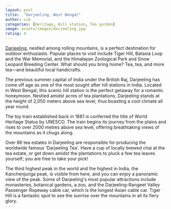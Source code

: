 ```yaml
---
layout: post
title:  "Darjeeling, West Bengal"
author: sid
categories: [Heritage, Hill station, Tea garden]
image: assets/images/darjeeling.jpg
rating: 4
---
```

[Darjeeling](https://www.justwravel.com/package/4-Night-5-Days-Darjeeling-Kalimpong-Tour), nestled among rolling mountains, is a perfect destination for outdoor enthusiasts. Popular places to visit include Tiger Hill, Batasia Loop and the War Memorial, and the Himalayan Zoological Park and Snow Leopard Breeding Center. What should you bring home? Tea, tea, and more tea—and beautiful local handicrafts.

The previous summer capital of India under the British Raj, Darjeeling has come off age as one of the most sought after hill stations in India. Located in West Bengal, this scenic hill station is the perfect getaway for a romantic honeymoon. Nestled amidst acres of tea plantations, Darjeeling stands at the height of 2,050 meters above sea level, thus boasting a cool climate all year round.

The toy train established back in 1881 is conferred the title of World Heritage Status by UNESCO. The train begins its journey from the plains and rises to over 2000 metres above sea level, offering breathtaking views of the mountains as it chugs along.

Over 86 tea estates in Darjeeling are responsible for producing the worldwide famous 'Darjeeling Tea'. Have a cup of locally brewed chai at the tea estate, or get down amidst the plantations to pluck a few tea leaves yourself; you are free to take your pick!

The third highest peak in the world and the highest in India, the Kanchenjunga peak, is visible from here, and you can enjoy a panoramic view of the peak. Some of Darjeeling's most popular attractions include monasteries, botanical gardens, a zoo, and the Darjeeling-Rangeet Valley Passenger Ropeway cable car, which is the longest Asian cable car. Tiger Hill is a fantastic spot to see the sunrise over the mountains in all its fiery glory. 


<div class="pa-carousel-widget" style="width:100%; height:480px; display:none;"
  data-link="https://www.justwravel.com/package/4-Night-5-Days-Darjeeling-Kalimpong-Tour"
  data-title="Darjeeling, West Bengal"
  data-description="Heritage, Hill station, Tea garden"
  data-delay="3">
  <object data="https://lh3.googleusercontent.com/gCj3Xkh53eSvKmbqn_txZq04VZrJpYi4b7v_Az_G7lGhQPcNyL7YILV-yIlk_nprpIvWjDCDPIGqWznybpneql_mdQmux3zr3fk6fEQ3b1Y2WuTjeYz0NJdeElAYF1ELaoweO7l8r7I=w1920-h1080"></object>
  <object data="https://lh3.googleusercontent.com/PmrQS_aH3ssYRCXn4iOc-fiTiR-HXWfdNKGnRaNpb-Yb7VGBP9Kuf6pxFHa8DOnIFFIpNlZsbM2O8-ULBlr7V4rFATqPJU2Z1YGC4QOJyS3UsDZbqMg_ZIeZIU0kQVqJGsncgXRE_AM=w1920-h1080"></object>
  <object data="https://lh3.googleusercontent.com/c5dknlLHxcrhWZwycnM1aTQJSQnoBqTngTdV-7HHuq9JXaJZHuPsZwAdvHvgtERup73Qd0FZ9np_jafleNQO8h0uyV8kHxuL7-VEXxNX8il2EJY43EWHtfeevrCu7jNuKSmIBXajRNI=w1920-h1080"></object>
  <object data="https://lh3.googleusercontent.com/fXzA2A9ipZzMoaft-vtXj_8vqnR0kKzfK8MBcQXhyvprNFMZy7lmUbd8vT4mZMxnAoVTTdJt6aBMrnulPXf3Pq7vUi9Fql5_EwUDMaqSnoGqnF-iKmhMaZpJ9V2BcFuRsEzTppob8mg=w1920-h1080"></object>
  <object data="https://lh3.googleusercontent.com/Z4dTcx550WdIYBvYPBKH9dU8lQU5w8eMiId9Ibb3st4SLCedglgkhVLlujT3AIe5mf-aav_h6t70T7veVauZmhLhjYT_y5_VDjmAeep8UP02H-zwE-1vRyPdJ49PnprTNAHLl9SOJBg=w1920-h1080"></object>
  <object data="https://lh3.googleusercontent.com/QWb2yYLrg7P-1ZIfM1V9rwBh6HdvOdzVyPPl4hUXca3b8eqCANI3rehHd6sR1gjvu53I0NY7ILCSwB0DtJE0PN6Jk4iMHQqK9Mn6nhpYGziDehgbfHfBPDjOBAc2ul-HjKeBc5JvsKY=w1920-h1080"></object>
  <object data="https://lh3.googleusercontent.com/_kNEMwr-0HUUt_2SohAVNUpgnatU1yBNgllNMuweZytMMrf9yhhV2tKVOpzdBwQqtATTHunxHWxmM3lPIW2Dx_bN7HjISv_r7_cjj2PhNYdrib98goGJq8_o3wKdSE6WJ10V1lGNX1k=w1920-h1080"></object>
  <object data="https://lh3.googleusercontent.com/vpjmp83emR0xbjWHB_2z4SOdwY2QLegQv6K22WRZdvi5ZsJUDzE8CRI4E3AjDavh0qrJr2QpvX-um1e1F9-6s8j1i4XHl7FX7G74oIaTjP5NepvZFry3_NF2Y7OC0s0aVlH3Bs4e1k0=w1920-h1080"></object>
  <object data="https://lh3.googleusercontent.com/u63kLAV1gYLQ1AW_sjxJ17b9co-87NaMwkDtG8SdRCKh27cE01AOH1G26CXdmCz_dr3pmJ_0cRORtkfoZnjjjnjo-lhmMPucsRrZk_stRnEgovPIQkjv1GxzQwgQgsV5bV02gIMCGTM=w1920-h1080"></object>
  <object data="https://lh3.googleusercontent.com/MnZOxtx5uL_3T43RQqDCD39diMdF1XzL7uvlpTxH_OQV6r31nnUhtL_zR1XOwLuzKfQsqOLu734frOQMlv_ygnLH7XenYhgiNYWYUy1BdiwlBY6w0kHUaWhgIhd0jj9RYkuPOaqZbdk=w1920-h1080"></object>
  <object data="https://lh3.googleusercontent.com/N_a5OsEwOyfa1RylspW4ALgBbbxAriemdgYnp7L_QmFZ8nup990R6dN5Ixh0Z5R4e1Fo01ZcFAtAQccALHkFTiQxjJFE67vrs6Ni5nAkp_mifSAXDf7IvPux8JVbn3xPDtSfIBGPYz0=w1920-h1080"></object>
  <object data="https://lh3.googleusercontent.com/y0j3EfN9-KRz2jIXG4462j_kArCnMj4eEHXbqsRnmvvqiEVUziH3UYyfEUZlmC_K6OxgFMCsOJ2dLUx9HVVmb6J87Uf0a7FAJ09rRJIQGVHAXVE2dp7atG_YnONHoEeT625fF2rnTfU=w1920-h1080"></object>
  <object data="https://lh3.googleusercontent.com/igz5QxfQXPLPr2cNyrgilm5OmhT_ur4XsjrMOmd9f9RkNJ1KOnA-G19axX4x_VgqD159by6ZaZk6K47LQNIrEyUmolxlvttR-UkkD816FgZjKU5zDAI1yr5_QzcgL_0kDcqYoKbXnOI=w1920-h1080"></object>
  <object data="https://lh3.googleusercontent.com/0-S6aZuceZjZiZ50i58DldlP13ytcUIdNjX3dHJJmQmtOwMoQnT-9X2aCFkMHuhx7sAm0OvFKrl_ZFCq_eH7Y6utcu1SUQeaaSMc6Wm4djqZxcqLWYdnRhKzDvmeL0m3lT_ZkDjhNEI=w1920-h1080"></object>
  <object data="https://lh3.googleusercontent.com/S_nxviv6pDLS7PTjwYc90jiSz8OY3A7CjzFDWC3eA4K5zA1RvvhNh_cHvqxBdSjN5HtNbabgG9sgTD4anMEkxRVABfJUIug-Hz1q5i2wYvlNhhmMoObd0FdzE4E288ws-XBlFyFdPGM=w1920-h1080"></object>
  <object data="https://lh3.googleusercontent.com/ZZLb88ptwqZjfmCPswNZ1iysMY4oLVtoa43CPuO85TjNRVuGcOX04II4JLfD_UXlp41tGzyQPcUygWSRyeIMulE2gb1A4dIhC-zMN6lHLjd5EFO8pd9xog0YdaVABDmSXm1ofo4iA0k=w1920-h1080"></object>
  <object data="https://lh3.googleusercontent.com/mDLJpqEZEDuz03CJnkoYrXNuaDXu9WAePFb38QmVYqdCIWSZ_-Gbt7J8awxWvNDWiDY-vb57SZZCEXudQ4wPS8aSHKej0DqEepj5RTyBRSLfUhER0NTbjmMubWwksl-n19xvVm2ORnw=w1920-h1080"></object>
  <object data="https://lh3.googleusercontent.com/nQT5H3X2jinZcfSZ9nQtwZDsX84J0C8Ga4sfvu6Q5xqZyDmqx1mwpZCyovvqq8wBEU7PJwe-9HIIBQFN5aAeFCp3sBqz4l5asrZHdAIZgg8sA9Up0-EN8VeHBjOXwtizZP162Kfv5_8=w1920-h1080"></object>
  <object data="https://lh3.googleusercontent.com/bxjEvM9GyT_YtMlVEzR1fUrfOSZ8X81iiuXiufBrxphzhwsEnTfwPRhjlM-exmgD0-b7VUXOXHKjR-tMGasZ49p-YM0TBuDdMjld4zjanM9QMXOzkc2LpU0GEeCLwbrQrCyl4tblDEc=w1920-h1080"></object>
  <object data="https://lh3.googleusercontent.com/xPn9RORHukgpfaMK_Yy9XDURfPJ9xXltHn4RTIImuAGcj_rklNlTgMuzDbJ5S1f5ojatLJm4KSqjTbjf-9yzIc8VQnbFrWY_UxJLpHdqYy-BPsonCxqlosX6v7FvHJhGHdMS9qDqT1o=w1920-h1080"></object>
  <object data="https://lh3.googleusercontent.com/i0EsYjXcUanKlEmlmPlV9EczmLFmxESIUj-kEDBFGHFxI7orNFFyVqrYi-sbJniFGLPZnqGMqWGe_kqZs-lfmTRPQZEmzuqMl0Ob7FfoHoHsXjvvFrbmfMcBpawPDZtqRmBctCsf0bA=w1920-h1080"></object>
  <object data="https://lh3.googleusercontent.com/kpnbTaT2hZKjjTqzPl5c7pkVfuMpUOxQxFlkRGzXDYWFVat8gvPqsZpjHOq0qisge0YM5ea8nT3DTrQPhCY8QM6btOCsnChQ0wGrFRVw6u0SeUXvHkUMqaOi7Z7f_Dh3dOn3AaZl_0c=w1920-h1080"></object>
  <object data="https://lh3.googleusercontent.com/p5BVaQvsR4zlLepS-7oxMdXqhZprFsWHEHZMe_rS0hRYma8cI6rxdVGTsAwXnSG4jRE6AvoPJNbI5dAv_yDKDqiqKPJd8K9VeE_icv33g-p6lhVI8l2OriIM22pqRAHHhLvfRatYz4g=w1920-h1080"></object>
  <object data="https://lh3.googleusercontent.com/1aEUz4X8yxch2537XUw0VPdSvoadJjL0pfUwSQuerEcuCbagiFVXJRe9M4wmmceTWMDPwmG7YCYwvk0MWw-b6z3FvtdgDnylv1gPw9x5yCqWiM-7dBAvI2YCyaMbfc01B3ZEfTn-ugM=w1920-h1080"></object>
  <object data="https://lh3.googleusercontent.com/uU5b7pWucTyzyowXym04wEUFp60HZlX0JWSgQna9xnbvoiLRckXJ-UiLXHfglPwRB2cIWYaY_pKncxi2GgPNLtLb7HfZHM-IenxF2pqfQfAP8Y1p6ujqqUNViSUjBimGLx__tOIajBE=w1920-h1080"></object>
  <object data="https://lh3.googleusercontent.com/qoxyJH2AGHwgzMUumOMCNss-R_KzBxxjc9v0dGkHaV-KXGlITgHnUF3T5XMfQC1V5PETCdQVWv3EjSGHRal0WBPEGuBottY3Op8Xu_b_MwO5uARZhgYyIE49AGa2xIwfC0FVh99FPrE=w1920-h1080"></object>
  <object data="https://lh3.googleusercontent.com/LIDnMnp3hEkv5TKFRQYtyw5aKonGdagx_aQ2i36BJk7HeYUF72FRmCeYhYvyLSXFmitQTzvR7zbxMZOgVBbVpW90moj14_nQCLXU0Yn2wJkQb41auC7_WNKpX9yTD1j3700xSjy9f3I=w1920-h1080"></object>
  <object data="https://lh3.googleusercontent.com/DWULp3CLx42_ZOV4p8Hl5giV6580NL_XrkmmmVr0wDEkOtpbtCB_QELsl2capmGVMi7enG0c3CRXSc13vVRcOmUMLL9qzqWWzBGFiYNl-wUZeTZjdkSb4rdm61mcHbyN9dHb_QLI2SQ=w1920-h1080"></object>
  <object data="https://lh3.googleusercontent.com/PHX5BDNZGD5CfeOzxkooZ0e8XqBMikp3tu1h0rL37gl-6NWLtf9zcV9SBqoT9RFuT8Xb_bMHPprrBl3vRRNW0MEVvMyyWn87juGnUvP4_w_g3c0Exe4SoXjsi8TKPDRwvcER78Ormbc=w1920-h1080"></object>
  <object data="https://lh3.googleusercontent.com/ARNFc6XyeWCBA34Vm4_1XNZmoMoWIJzMux8wW9pCiokG0oOnVevIwutZ9jQiLskFUXJmoCfb1OBN0pz4lVs2OUFI38_d2nsnS9qDMiLtltlAkCk6zeYj7DdXYcL4zkzWfwxPUxzbL0I=w1920-h1080"></object>
  <object data="https://lh3.googleusercontent.com/KgHwdghspm-ImCjfrUcBA_WqVWp2weRQwApaiOgvVu8xY5MIFlqQavvFo2FTI3K7TIYhCxsyEb9BIShKCx0ohpHsWVtl6rb2siiHL2XcWWQGm80bhDEfUVEu4QSwVDwetTb-R6ujlCM=w1920-h1080"></object>
  <object data="https://lh3.googleusercontent.com/IWnRO_7yc2EUdJUDnRy6yR-KyTgEXhIC7toj_qSr14G9WXtFe256FHuSnUzgSM_0vrWM97pPrEl4YlyYN2fDE-8IZ42Bs6nnS9bkRsXxaLnDGNyOWAqyUeMRqSHKvjdkaqCFr_bRHN8=w1920-h1080"></object>
  <object data="https://lh3.googleusercontent.com/ievn3sX-0A2QwtLu6hXCwMDoNzXebOLOJ7Ihq4aVT4x6zQs9QZMsj5sk_0JHwEUhAGDm5a0x8Jf5gDYFg81DfzrAu1jm0fC6oztmxNwNUR_aa1QjA7q_4jC7V5TDJExx0TA2jt2s1WM=w1920-h1080"></object>
  <object data="https://lh3.googleusercontent.com/gypNRmGwMn_Pk911Vtywk3tfK3sSLE3wjifNeJ9QFLNU8zdCT1vVA-sTjPKGuum16zWsPxc3NgxmLQHQ0d4IXAVF-bRYE5ZHuhz_tKWeAgwJKYVjJoEUQAzNYrS5S7pOsJItdkhqy8A=w1920-h1080"></object>
  <object data="https://lh3.googleusercontent.com/Il_FKsuNS-p4PLNf-s-CqTgHJH7KlTg6Y4sK6SxsqE6S2Xq2oI7iWBdFqeut49pIzLJ4CtPLr77o_wjrtFWzgsriWNThYoQN133DfGrmZlXUj0eInXbDoDwQfI-4DKP4CRc8Q1fDMcg=w1920-h1080"></object>
  <object data="https://lh3.googleusercontent.com/Eg_Nvqh_j2oc4bQGy-3FK7I05_BigRA9SXm55kszHF1rmNJQ0ZwuO2m8vyLd8EEsYVU1w1sR4_4vTTACdOsPTICc_QsXMqF81NMptEcGVqIIulDi-0rgWZg4mDmEL9NyqBKPL7M40HQ=w1920-h1080"></object>
  <object data="https://lh3.googleusercontent.com/gxnD6D1fQRCUXOr-M-zb9TIzDIo2y4PiFtVL91wedkdgTxfMkL8xPKmUYIgQgon4ICqyGzT0WK5E-nXXgsT_dlfUcZxXPFHGIQa8YUvITJTGIMv4Z-2wCZd6hc7DyICS06-AfhYFGPw=w1920-h1080"></object>
  <object data="https://lh3.googleusercontent.com/vZAOp-7Bafvn_lIjO4VF9NhhgASq5n4apu_qyZGINkHI5HdQnIYpHkVRAlEVYOeGGExfONl__IXdgqQaca2Su2JPdJEaQEiVAP_arpfUzFIj8mhDsE1xvj-9ZS3XH7TJkHW1ScE_2Mg=w1920-h1080"></object>
  <object data="https://lh3.googleusercontent.com/Pg-e-H3g2Dk5CCYKqw2nyhHEb9dXxvgU0OhXQlieQWCI-0fU4eD-JrO0wAZawiDu0a4qrGhIA7Sk6HG5uxAG0t97Q94iQ8cVURm7YBpSYDQvXJBa4YKLFjvZqE8pFgPsKpscQHo2t2w=w1920-h1080"></object>
  <object data="https://lh3.googleusercontent.com/Vzt9jHSodFrszuAi6zgZiXSZsmrMFINntmvvflGTMFSE1xJ2S9WT90TlDr0u1DgPCKIobvrxWBYxisAt64mLALGZXorcP455uxy8E5MY-ujmiv6NFuhdl60ZWTAbnK7OZzfC0IN2r0w=w1920-h1080"></object>
  <object data="https://lh3.googleusercontent.com/RTZqFWTnmzaiYamvL8DQ5p-x6DSOuPoG99PLq1EKMJX6P0LI15QgIhJJKsCxhW4USCLdYeCtdu8QDbyyQyypHAkIGUa3siZLR15x8cnERiBQzEia_OgTqabjz6TTBlqM-Xp-LSmhWUY=w1920-h1080"></object>
  <object data="https://lh3.googleusercontent.com/LjSRm_KVaVa9zVUj7Qav38sWCaH5O4ixNaMw6mEDIcFyjakje7gqJRd2RH7vhRkfhr_yhdWReOQIQmkjpk-hZzjp3znM1w1iRw5IGxW-xnosnD4gwyXUwSmCo1Ta2um83qSQYOWHgA4=w1920-h1080"></object>
  <object data="https://lh3.googleusercontent.com/JoQU2rHd2ZObCRgn40bajKRhIJ1LHZ-eDR21ywf1fbtD9kdalcF9Gi9Mw27h9MvMsGSoBY7WVWNduZk-f6yIW9zaTATWPKbHrogyPUnHao9dZDJfBB9Zp8ucDtYiJdESuV_EFZKZPTM=w1920-h1080"></object>
  <object data="https://lh3.googleusercontent.com/sztBOMNFiORvn9UodpPpjwSOE96rXVMyR__uXOyrjEfdqfv2yQ0_sFawKoC1h60DRK5uHcWU7s3n8B42z43v6PK1SleBM8RES_2t5zujUZf8q9WqIU2wEiwuYVEKlklj9masBcDJfQo=w1920-h1080"></object>
  <object data="https://lh3.googleusercontent.com/9vdkvLLCNF8GGA4-vRrv3HWfbPaRU1lHWdpx1OVmzCTA9fo6WsWN29S4883ZCoEE2tGaqb9a1JMZvs6eQ_LLGAaibEz5D8gqSHl4TiiYud1DKGQg8X-BC22nPoefSFpAXVnuY4yaxRs=w1920-h1080"></object>
</div>
